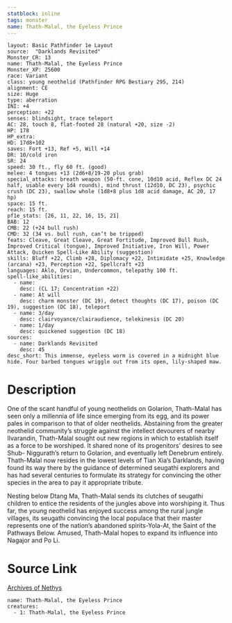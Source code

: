 ```yaml
---
statblock: inline
tags: monster
name: Thath-Malal, the Eyeless Prince
---
```

```statblock
layout: Basic Pathfinder 1e Layout
source:  "Darklands Revisited"
Monster_CR: 13
name: Thath-Malal, the Eyeless Prince
Monster_XP: 25600
race: Variant
class: young neothelid (Pathfinder RPG Bestiary 295, 214)
alignment: CE
size: Huge
type: aberration
INI: +4
perception: +22
senses: blindsight, trace teleport
AC: 28, touch 8, flat-footed 28 (natural +20, size -2)
HP: 178
HP_extra: 
HD: 17d8+102
saves: Fort +13, Ref +5, Will +14
DR: 10/cold iron
SR: 24
speed: 30 ft., fly 60 ft. (good)
melee: 4 tongues +13 (2d6+8/19-20 plus grab)
special_attacks: breath weapon (50-ft. cone, 10d10 acid, Reflex DC 24 half, usable every 1d4 rounds), mind thrust (12d10, DC 23), psychic crush (DC 23), swallow whole (1d8+8 plus 1d8 acid damage, AC 20, 17 hp)
space: 15 ft.
reach: 15 ft.
pf1e_stats: [26, 11, 22, 16, 15, 21]
BAB: 12
CMB: 22 (+24 bull rush)
CMD: 32 (34 vs. bull rush, can’t be tripped)
feats: Cleave, Great Cleave, Great Fortitude, Improved Bull Rush, Improved Critical (tongue), Improved Initiative, Iron Will, Power Attack, Quicken Spell-Like Ability (suggestion)
skills: Bluff +22, Climb +28, Diplomacy +22, Intimidate +25, Knowledge (arcana) +23, Perception +22, Spellcraft +23
languages: Aklo, Orvian, Undercommon, telepathy 100 ft.
spell-like_abilities:
  - name:
    desc: (CL 17; Concentration +22)
  - name: At will
    desc: charm monster (DC 19), detect thoughts (DC 17), poison (DC 19), suggestion (DC 18), teleport
  - name: 3/day
    desc: clairvoyance/clairaudience, telekinesis (DC 20)
  - name: 1/day
    desc: quickened suggestion (DC 18)
sources:
  - name: Darklands Revisited
    desc: 45
desc_short: This immense, eyeless worm is covered in a midnight blue hide. Four barbed tongues wriggle out from its open, lily-shaped maw.
```
# Description
One of the scant handful of young neothelids on Golarion, Thath-Malal has seen only a millennia of life since emerging from its egg, and its power pales in comparison to that of older neothelids. Abstaining from the greater neothelid community’s struggle against the intellect devourers of nearby Ilvarandin, Thath-Malal sought out new regions in which to establish itself as a force to be worshiped. It shared none of its progenitors’ desires to see Shub- Niggurath’s return to Golarion, and eventually left Denebrum entirely. Thath-Malal now resides in the lowest levels of Tian Xia’s Darklands, having found its way there by the guidance of determined seugathi explorers and has had several centuries to formulate its strategy for convincing the other species in the area to pay it appropriate tribute.

Nesting below Dtang Ma, Thath-Malal sends its clutches of seugathi children to entice the residents of the jungles above into worshiping it. Thus far, the young neothelid has enjoyed success among the rural jungle villages, its seugathi convincing the local populace that their master represents one of the nation’s abandoned spirits-Yola-At, the Saint of the Pathways Below. Amused, Thath-Malal hopes to expand its influence into Nagajor and Po Li.
# Source Link
[Archives of Nethys](https://aonprd.com/MonsterDisplay.aspx?ItemName=Thath-Malal%2C%20the%20Eyeless%20Prince)
```encounter-table
name: Thath-Malal, the Eyeless Prince
creatures:
  - 1: Thath-Malal, the Eyeless Prince
```
